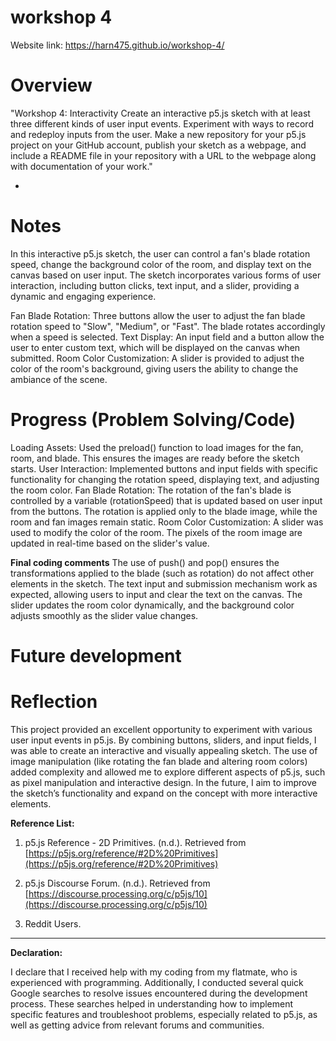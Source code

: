 # workshop 4
 

Website link: https://harn475.github.io/workshop-4/


# Overview

"Workshop 4: Interactivity
Create an interactive p5.js sketch with at least three different kinds of user input events.
Experiment with ways to record and redeploy inputs from the user.
Make a new repository for your p5.js project on your GitHub account, publish your sketch as a webpage, and include a README file in your repository with a URL to the webpage along with documentation of your work."

- 

  
# Notes

In this interactive p5.js sketch, the user can control a fan's blade rotation speed, change the background color of the room, and display text on the canvas based on user input. The sketch incorporates various forms of user interaction, including button clicks, text input, and a slider, providing a dynamic and engaging experience.

Fan Blade Rotation: Three buttons allow the user to adjust the fan blade rotation speed to "Slow", "Medium", or "Fast". The blade rotates accordingly when a speed is selected.
Text Display: An input field and a button allow the user to enter custom text, which will be displayed on the canvas when submitted.
Room Color Customization: A slider is provided to adjust the color of the room's background, giving users the ability to change the ambiance of the scene.





# Progress (Problem Solving/Code)

Loading Assets: Used the preload() function to load images for the fan, room, and blade. This ensures the images are ready before the sketch starts.
User Interaction: Implemented buttons and input fields with specific functionality for changing the rotation speed, displaying text, and adjusting the room color.
Fan Blade Rotation: The rotation of the fan's blade is controlled by a variable (rotationSpeed) that is updated based on user input from the buttons. The rotation is applied only to the blade image, while the room and fan images remain static.
Room Color Customization: A slider was used to modify the color of the room. The pixels of the room image are updated in real-time based on the slider's value.



**Final coding comments**
The use of push() and pop() ensures the transformations applied to the blade (such as rotation) do not affect other elements in the sketch.
The text input and submission mechanism work as expected, allowing users to input and clear the text on the canvas.
The slider updates the room color dynamically, and the background color adjusts smoothly as the slider value changes.

# Future development 

# Reflection
This project provided an excellent opportunity to experiment with various user input events in p5.js. By combining buttons, sliders, and input fields, I was able to create an interactive and visually appealing sketch. The use of image manipulation (like rotating the fan blade and altering room colors) added complexity and allowed me to explore different aspects of p5.js, such as pixel manipulation and interactive design. In the future, I aim to improve the sketch’s functionality and expand on the concept with more interactive elements.


**Reference List:**

1. p5.js Reference - 2D Primitives. (n.d.). Retrieved from [https://p5js.org/reference/#2D%20Primitives](https://p5js.org/reference/#2D%20Primitives)
   
2. p5.js Discourse Forum. (n.d.). Retrieved from [https://discourse.processing.org/c/p5js/10](https://discourse.processing.org/c/p5js/10)
   
3. Reddit Users.

---

**Declaration:**

I declare that I received help with my coding from my flatmate, who is experienced with programming. Additionally, I conducted several quick Google searches to resolve issues encountered during the development process. These searches helped in understanding how to implement specific features and troubleshoot problems, especially related to p5.js, as well as getting advice from relevant forums and communities.
